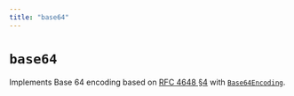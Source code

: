 ```yaml
---
title: "base64"
---
```


# `base64`

Implements Base 64 encoding based on [RFC 4648 §4](https://datatracker.ietf.org/doc/html/rfc4648#section-4) with [`Base64Encoding`](/reference/encoding/Base64Encoding).
